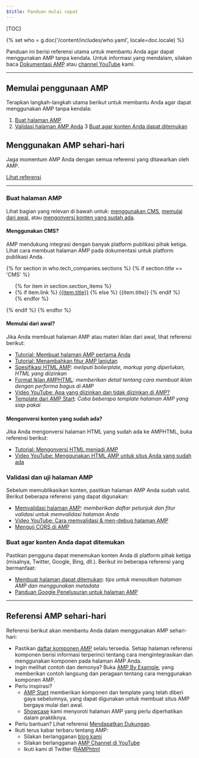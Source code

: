 ```yaml
---
$title: Panduan mulai cepat
---
```


[TOC]

{% set who = g.doc('/content/includes/who.yaml', locale=doc.locale) %}

Panduan ini berisi referensi utama untuk membantu Anda agar dapat menggunakan AMP tanpa kendala.  Untuk informasi yang mendalam, silakan baca [Dokumentasi AMP](/id/docs/) atau [channel YouTube](https://www.youtube.com/channel/UCXPBsjgKKG2HqsKBhWA4uQw) kami. 

<hr>

## Memulai penggunaan AMP

Terapkan langkah-langkah utama berikut untuk membantu Anda agar dapat menggunakan AMP tanpa kendala:

1.  [Buat halaman AMP](#create-your-amp-pages)
2.  [Validasi halaman AMP Anda](#validate-and-test-amp-pages)
3  [Buat agar konten Anda dapat ditemukan](#make-your-content-discoverable)

## Menggunakan AMP sehari-hari

Jaga momentum AMP Anda dengan semua referensi yang ditawarkan oleh AMP.

<a class="button" href="#amp-day-to-day-resources"> Lihat referensi</a>

<hr>

### Buat halaman AMP

Lihat bagian yang relevan di bawah untuk: [menggunakan CMS](#using-a-cms?), [memulai dari awal](#starting-from-scratch?), atau [mengonversi konten yang sudah ada](#converting-existing-content?).

#### Menggunakan CMS?

AMP mendukung integrasi dengan banyak platform publikasi pihak ketiga. Lihat cara membuat halaman AMP pada dokumentasi untuk platform publikasi Anda.

<div>
  {% for section in who.tech_companies.sections %}
    {% if section.title == 'CMS' %}
      <ul>
        {% for item in section.section_items %}
          <li class="item">
            {% if item.link %}
              <a href="{{item.link}}">{{item.title}}</a>
            {% else %}
              {{item.title}}
            {% endif %}
          </li>
        {% endfor %}
        </ul>
    {% endif %}
  {% endfor %}
</div>

#### Memulai dari awal?

Jika Anda membuat halaman AMP atau materi iklan dari awal, lihat referensi berikut:

*   [Tutorial: Membuat halaman AMP pertama Anda](/id/docs/getting_started/create.html)
*   [Tutorial: Menambahkan fitur AMP lanjutan](/id/docs/fundamentals/add_advanced.html)
*   [Spesifikasi HTML AMP](/id/docs/fundamentals/spec.html#the-amp-html-format): *meliputi boilerplate, markup yang diperlukan, HTML yang diizinkan*
*   [Format Iklan AMPHTML](https://github.com/ampproject/amphtml/blob/master/extensions/amp-a4a/amp-a4a-format.md): *memberikan detail tentang cara membuat iklan dengan performa bagus di AMP*
*   [Video YouTube: Apa yang diizinkan dan tidak diizinkan di AMP?](https://youtu.be/Gv8A4CktajQ)
*   [Template dari AMP Start](https://www.ampstart.com/): *Coba beberapa template halaman AMP yang siap pakai*

#### Mengonversi konten yang sudah ada?

Jika Anda mengonversi halaman HTML yang sudah ada ke AMPHTML, buka referensi berikut:

*   [Tutorial: Mengonversi HTML menjadi AMP](/id/docs/fundamentals/converting.html)
*   [Video YouTube: Menggunakan HTML AMP untuk situs Anda yang sudah ada](https://youtu.be/OO9oKhs80aI)

### Validasi dan uji halaman AMP

Sebelum memublikasikan konten, pastikan halaman AMP Anda sudah valid.  Berikut beberapa referensi yang dapat digunakan:

*   [Memvalidasi halaman AMP](/id/docs/fundamentals/validate.html): *memberikan daftar petunjuk dan fitur validasi untuk memvalidasi halaman Anda*
*   [Video YouTube: Cara memvalidasi & men-debug halaman AMP](https://www.youtube.com/watch?v=npum8JsITQE&t=13s)
*   [Menguji CORS di AMP](/id/docs/fundamentals/amp-cors-requests.html#testing-cors-in-amp)

### Buat agar konten Anda dapat ditemukan

Pastikan pengguna dapat menemukan konten Anda di platform pihak ketiga (misalnya, Twitter, Google, Bing, dll.). Berikut ini beberapa referensi yang bermanfaat:

*   [Membuat halaman dapat ditemukan](/id/docs/fundamentals/discovery.html): *tips untuk menautkan halaman AMP dan menggunakan metadata*
*   [Panduan Google Penelusuran untuk halaman AMP](https://support.google.com/webmasters/answer/6340290)

<hr>

## Referensi AMP sehari-hari

Referensi berikut akan membantu Anda dalam menggunakan AMP sehari-hari:

*   Pastikan [daftar komponen AMP](/id/docs/reference/components.html) selalu tersedia.  Setiap halaman referensi komponen berisi informasi terperinci tentang cara mengintegrasikan dan menggunakan komponen pada halaman AMP Anda.
*   Ingin melihat contoh dan demonya?  Buka [AMP By Example](https://ampbyexample.com/), yang memberikan contoh langsung dan peragaan tentang cara menggunakan komponen AMP.
*   Perlu inspirasi?
    *   [AMP Start](https://www.ampstart.com/) memberikan komponen dan template yang telah diberi gaya sebelumnya, yang dapat digunakan untuk membuat situs AMP bergaya mulai dari awal.
    *   [Showcase](/learn/showcases/) kami menyoroti halaman AMP yang perlu diperhatikan dalam praktiknya.
*   Perlu bantuan? Lihat referensi [Mendapatkan Dukungan](/support/developer/get_support.html).
*   Ikuti terus kabar terbaru tentang AMP:
    *   Silakan berlangganan [blog kami](https://amphtml.wordpress.com/)
    *   Silakan berlangganan [AMP Channel di YouTube](https://www.youtube.com/channel/UCXPBsjgKKG2HqsKBhWA4uQw)
    *   Ikuti kami di Twitter  [@AMPhtml](https://twitter.com/amphtml)
 
